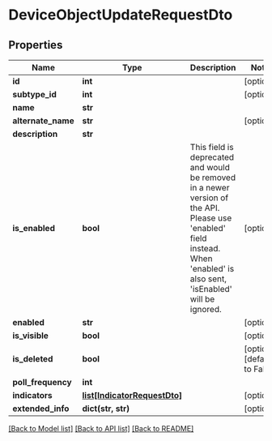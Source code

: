 # DeviceObjectUpdateRequestDto

## Properties
Name | Type | Description | Notes
------------ | ------------- | ------------- | -------------
**id** | **int** |  | [optional] 
**subtype_id** | **int** |  | [optional] 
**name** | **str** |  | 
**alternate_name** | **str** |  | [optional] 
**description** | **str** |  | 
**is_enabled** | **bool** | This field is deprecated and would be removed in a newer version of the API. Please use &#x27;enabled&#x27; field instead. When &#x27;enabled&#x27; is also sent, &#x27;isEnabled&#x27; will be ignored. | [optional] 
**enabled** | **str** |  | [optional] 
**is_visible** | **bool** |  | [optional] 
**is_deleted** | **bool** |  | [optional] [default to False]
**poll_frequency** | **int** |  | 
**indicators** | [**list[IndicatorRequestDto]**](IndicatorRequestDto.md) |  | [optional] 
**extended_info** | **dict(str, str)** |  | [optional] 

[[Back to Model list]](../README.md#documentation-for-models) [[Back to API list]](../README.md#documentation-for-api-endpoints) [[Back to README]](../README.md)


